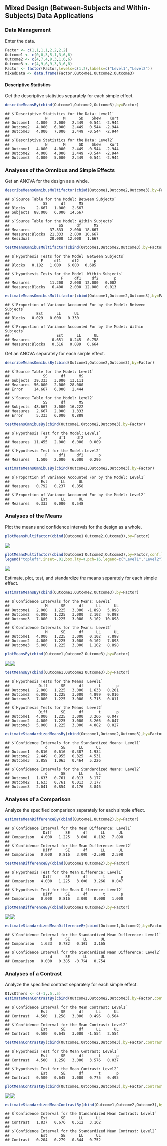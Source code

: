 
## Mixed Design (Between-Subjects and Within-Subjects) Data Applications

### Data Management

Enter the data.

```r
Factor <- c(1,1,1,1,2,2,2,2)
Outcome1 <- c(0,0,3,5,1,3,6,6)
Outcome2 <- c(4,7,4,9,3,1,6,6)
Outcome3 <- c(4,9,6,9,3,3,6,8)
Factor <- factor(Factor,levels=c(1,2),labels=c("Level1","Level2"))
MixedData <- data.frame(Factor,Outcome1,Outcome2,Outcome3)
```

#### Descriptive Statistics

Get the descriptive statistics separately for each simple effect.

```r
describeMeansBy(cbind(Outcome1,Outcome2,Outcome3),by=Factor)
```

```
## $`Descriptive Statistics for the Data: Level1`
##                N       M      SD    Skew    Kurt
## Outcome1   4.000   2.000   2.449   0.544  -2.944
## Outcome2   4.000   6.000   2.449   0.544  -2.944
## Outcome3   4.000   7.000   2.449  -0.544  -2.944
## 
## $`Descriptive Statistics for the Data: Level2`
##                N       M      SD    Skew    Kurt
## Outcome1   4.000   4.000   2.449  -0.544  -2.944
## Outcome2   4.000   4.000   2.449  -0.544  -2.944
## Outcome3   4.000   5.000   2.449   0.544  -2.944
```

### Analyses of the Omnibus and Simple Effects

Get an ANOVA for the design as a whole.

```r
describeMeansOmnibusMultifactor(cbind(Outcome1,Outcome2,Outcome3),by=Factor)
```

```
## $`Source Table for the Model: Between Subjects`
##               SS      df      MS
## Blocks     2.667   1.000   2.667
## Subjects  88.000   6.000  14.667
## 
## $`Source Table for the Model: Within Subjects`
##                      SS      df      MS
## Measures         37.333   2.000  18.667
## Measures:Blocks  21.333   2.000  10.667
## Residual         20.000  12.000   1.667
```

```r
testMeansOmnibusMultifactor(cbind(Outcome1,Outcome2,Outcome3),by=Factor)
```

```
## $`Hypothesis Tests for the Model: Between Subjects`
##              F     df1     df2       p
## Blocks   0.182   1.000   6.000   0.685
## 
## $`Hypothesis Tests for the Model: Within Subjects`
##                       F     df1     df2       p
## Measures         11.200   2.000  12.000   0.002
## Measures:Blocks   6.400   2.000  12.000   0.013
```

```r
estimateMeansOmnibusMultifactor(cbind(Outcome1,Outcome2,Outcome3),by=Factor)
```

```
## $`Proportion of Variance Accounted For by the Model: Between Subjects`
##            Est      LL      UL
## Blocks   0.029   0.000   0.330
## 
## $`Proportion of Variance Accounted For by the Model: Within Subjects`
##                     Est      LL      UL
## Measures          0.651   0.245   0.758
## Measures:Blocks   0.516   0.089   0.664
```

Get an ANOVA separately for each simple effect.

```r
describeMeansOmnibusBy(cbind(Outcome1,Outcome2,Outcome3),by=Factor)
```

```
## $`Source Table for the Model: Level1`
##               SS      df      MS
## Subjects  39.333   3.000  13.111
## Measures  56.000   2.000  28.000
## Error     14.667   6.000   2.444
## 
## $`Source Table for the Model: Level2`
##               SS      df      MS
## Subjects  48.667   3.000  16.222
## Measures   2.667   2.000   1.333
## Error      5.333   6.000   0.889
```

```r
testMeansOmnibusBy(cbind(Outcome1,Outcome2,Outcome3),by=Factor)
```

```
## $`Hypothesis Test for the Model: Level1`
##                F     df1     df2       p
## Measures  11.455   2.000   6.000   0.009
## 
## $`Hypothesis Test for the Model: Level2`
##                F     df1     df2       p
## Measures   1.500   2.000   6.000   0.296
```

```r
estimateMeansOmnibusBy(cbind(Outcome1,Outcome2,Outcome3),by=Factor)
```

```
## $`Proportion of Variance Accounted For by the Model: Level1`
##              Est      LL      UL
## Measures   0.792   0.237   0.858
## 
## $`Proportion of Variance Accounted For by the Model: Level2`
##              Est      LL      UL
## Measures   0.333   0.000   0.548
```

### Analyses of the Means

Plot the means and confidence intervals for the design as a whole.

```r
plotMeansMultifactor(cbind(Outcome1,Outcome2,Outcome3),by=Factor)
```

![](figures/MixedBy-Multifactor-1.png)<!-- -->

```r
plotMeansMultifactor(cbind(Outcome1,Outcome2,Outcome3),by=Factor,conf.level=.99,col=c("black","gray60"))
legend("topleft",inset=.01,box.lty=0,pch=16,legend=c("Level1","Level2"),col=c("black","gray60"))
```

![](figures/MixedBy-Multifactor-2.png)<!-- -->

Estimate, plot, test, and standardize the means separately for each simple effect.

```r
estimateMeansBy(cbind(Outcome1,Outcome2,Outcome3),by=Factor)
```

```
## $`Confidence Intervals for the Means: Level1`
##                M      SE      df      LL      UL
## Outcome1   2.000   1.225   3.000  -1.898   5.898
## Outcome2   6.000   1.225   3.000   2.102   9.898
## Outcome3   7.000   1.225   3.000   3.102  10.898
## 
## $`Confidence Intervals for the Means: Level2`
##                M      SE      df      LL      UL
## Outcome1   4.000   1.225   3.000   0.102   7.898
## Outcome2   4.000   1.225   3.000   0.102   7.898
## Outcome3   5.000   1.225   3.000   1.102   8.898
```

```r
plotMeansBy(cbind(Outcome1,Outcome2,Outcome3),by=Factor)
```

![](figures/MixedBy-Means-1.png)<!-- -->![](figures/MixedBy-Means-2.png)<!-- -->

```r
testMeansBy(cbind(Outcome1,Outcome2,Outcome3),by=Factor)
```

```
## $`Hypothesis Tests for the Means: Level1`
##             Diff      SE      df       t       p
## Outcome1   2.000   1.225   3.000   1.633   0.201
## Outcome2   6.000   1.225   3.000   4.899   0.016
## Outcome3   7.000   1.225   3.000   5.715   0.011
## 
## $`Hypothesis Tests for the Means: Level2`
##             Diff      SE      df       t       p
## Outcome1   4.000   1.225   3.000   3.266   0.047
## Outcome2   4.000   1.225   3.000   3.266   0.047
## Outcome3   5.000   1.225   3.000   4.082   0.027
```

```r
estimateStandardizedMeansBy(cbind(Outcome1,Outcome2,Outcome3),by=Factor)
```

```
## $`Confidence Intervals for the Standardized Means: Level1`
##                d      SE      LL      UL
## Outcome1   0.816   0.616  -0.387   1.934
## Outcome2   2.449   0.955   0.325   4.531
## Outcome3   2.858   1.063   0.464   5.226
## 
## $`Confidence Intervals for the Standardized Means: Level2`
##                d      SE      LL      UL
## Outcome1   1.633   0.761   0.013   3.177
## Outcome2   1.633   0.761   0.013   3.177
## Outcome3   2.041   0.854   0.176   3.846
```

### Analyses of a Comparison

Analyze the specified comparison separately for each simple effect.

```r
estimateMeanDifferenceBy(cbind(Outcome1,Outcome2),by=Factor)
```

```
## $`Confidence Interval for the Mean Difference: Level1`
##               Diff      SE      df      LL      UL
## Comparison   4.000   1.225   3.000   0.102   7.898
## 
## $`Confidence Interval for the Mean Difference: Level2`
##               Diff      SE      df      LL      UL
## Comparison   0.000   0.816   3.000  -2.598   2.598
```

```r
testMeanDifferenceBy(cbind(Outcome1,Outcome2),by=Factor)
```

```
## $`Hypothesis Test for the Mean Difference: Level1`
##               Diff      SE      df       t       p
## Comparison   4.000   1.225   3.000   3.266   0.047
## 
## $`Hypothesis Test for the Mean Difference: Level2`
##               Diff      SE      df       t       p
## Comparison   0.000   0.816   3.000   0.000   1.000
```

```r
plotMeanDifferenceBy(cbind(Outcome1,Outcome2),by=Factor)
```

![](figures/MixedBy-Comparison-1.png)<!-- -->![](figures/MixedBy-Comparison-2.png)<!-- -->

```r
estimateStandardizedMeanDifferenceBy(cbind(Outcome1,Outcome2),by=Factor)
```

```
## $`Confidence Interval for the Standardized Mean Difference: Level1`
##                  d      SE      LL      UL
## Comparison   1.633   0.782   0.101   3.165
## 
## $`Confidence Interval for the Standardized Mean Difference: Level2`
##                  d      SE      LL      UL
## Comparison   0.000   0.385  -0.754   0.754
```

### Analyses of a Contrast

Analyze the specified contrast separately for each simple effect.

```r
O1vsOthers <- c(-1,.5,.5)
estimateMeanContrastBy(cbind(Outcome1,Outcome2,Outcome3),by=Factor,contrast=O1vsOthers)
```

```
## $`Confidence Interval for the Mean Contrast: Level1`
##              Est      SE      df      LL      UL
## Contrast   4.500   1.258   3.000   0.496   8.504
## 
## $`Confidence Interval for the Mean Contrast: Level2`
##              Est      SE      df      LL      UL
## Contrast   0.500   0.645   3.000  -1.554   2.554
```

```r
testMeanContrastBy(cbind(Outcome1,Outcome2,Outcome3),by=Factor,contrast=O1vsOthers)
```

```
## $`Hypothesis Test for the Mean Contrast: Level1`
##              Est      SE      df       t       p
## Contrast   4.500   1.258   3.000   3.576   0.037
## 
## $`Hypothesis Test for the Mean Contrast: Level2`
##              Est      SE      df       t       p
## Contrast   0.500   0.645   3.000   0.775   0.495
```

```r
plotMeanContrastBy(cbind(Outcome1,Outcome2,Outcome3),by=Factor,contrast=O1vsOthers)
```

![](figures/MixedBy-Contrast-1.png)<!-- -->![](figures/MixedBy-Contrast-2.png)<!-- -->

```r
estimateStandardizedMeanContrastBy(cbind(Outcome1,Outcome2,Outcome3),by=Factor,contrast=O1vsOthers)
```

```
## $`Confidence Interval for the Standardized Mean Contrast: Level1`
##              Est      SE      LL      UL
## Contrast   1.837   0.676   0.512   3.162
## 
## $`Confidence Interval for the Standardized Mean Contrast: Level2`
##              Est      SE      LL      UL
## Contrast   0.204   0.279  -0.344   0.752
```
